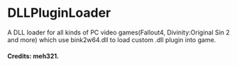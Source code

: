 # DLLPluginLoader
A DLL loader for all kinds of PC video games(Fallout4, Divinity:Original Sin 2 and more) which use bink2w64.dll  to load custom .dll plugin into game.   
#### Credits: meh321.
